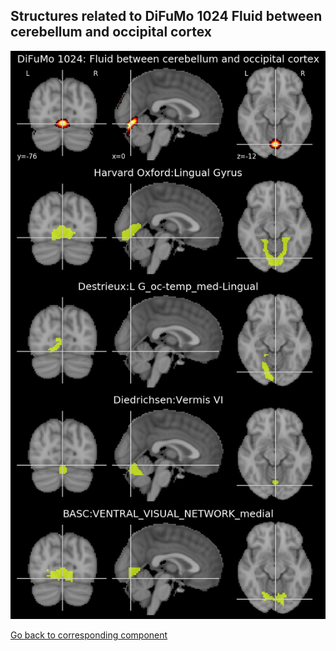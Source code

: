 


## Structures related to DiFuMo 1024 Fluid between cerebellum and occipital cortex

![248](248.jpg "Structures related to DiFuMo 1024 Fluid between cerebellum and occipital cortex")

[Go back to corresponding component](https://parietal-inria.github.io/DiFuMo/1024/html/248.html)